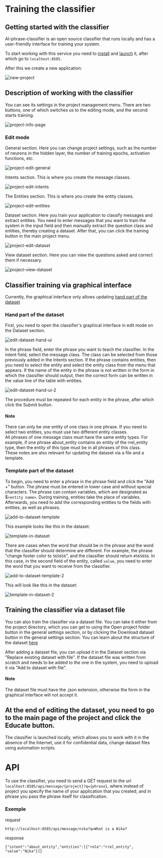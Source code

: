 # Training the classifier

## Getting started with the classifier
AI-phrase-classifier is an open source classifier that runs locally and has a user-friendly interface for training your system.

To start working with this service you need to [install](https://github.com/kretoffer/AI-phrase-classifier?tab=readme-ov-file#installation) and [launch](https://github.com/kretoffer/AI-phrase-classifier?tab=readme-ov-file#usage) it, after which go to `localhost:8585`.

After this we create a new application:

![new-project](./images/new-project.png)

## Description of working with the classifier

You can see its settings in the project management menu. There are two buttons, one of which switches us to the editing mode, and the second starts training.

![project-info-page](./images/project-info-page.png)


### Edit mode
General section. Here you can change project settings, such as the number of neurons in the hidden layer, the number of training epochs, activation functions, etc.

![project-edit-general](./images/project-edit-general.png)

Intents section. This is where you create the message classes.

![project-edit-intents](./images/project-edit-intents.png)

The Entities section. This is where you create the entity classes.

![project-edit-entities](./images/project-edit-entities.png)

Dataset section. Here you train your application to classify messages and extract entities. You need to enter messages that you want to train the system in the input field and then manually extract the question class and entities, thereby creating a dataset. After that, you can click the training button in the main project menu.

![project-edit-dataset](./images/project-edit-dataset.png)

View dataset section. Here you can view the questions asked and correct them if necessary.

![project-view-dataset](./images/project-view-dataset.png)

## Classifier training via graphical interface
Currently, the graphical interface only allows updating [hand part of the dataset](https://github.com/kretoffer/AI-phrase-classifier/tree/main/docs/dataset.md)
### Hand part of the dataset
First, you need to open the classifier's graphical interface in edit mode on the Dataset section.

![edit-dataset-hand-ui](./images/edit-dataset-hand-ui.png)

In the phrase field, enter the phrase you want to teach the classifier. In the intent field, select the message class. The class can be selected from those previously added in the Intents section. If the phrase contains entities, then you need to select the entity and select the entity class from the menu that appears. If the name of the entity in the phrase is not written in the form in which the classifier should output, then the correct form can be written in the value line of the table with entities.

![edit-dataset-hand-ui-2](./images/edit-dataset-hand-ui-2.png)

The procedure must be repeated for each entity in the phrase, after which click the Submit button.

#### Note
There can only be one entity of one class in one phrase. If you need to select two entities, you must use two different entity classes.<br>
All phrases of one message class must have the same entity types. For example, if one phrase about_entity contains an entity of the rrel_entity type, then the entity of this type must be in all phrases of this class.<br>
These notes are also relevant for updating the dataset via a file and a template.

### Template part of the dataset
To begin, you need to enter a phrase in the phrase field and click the "Add +" button. The phrase must be entered in lower case and without special characters. The phrase can contain variables, which are designated as $`<entity name>`. During training, entities take the place of variables. Afterwards, you need to add the corresponding entities to the fields with entities, as well as phrases.

![add-to-dataset-template](./images/add-to-dataset-template.png)

This example looks like this in the dataset:

![template-in-dataset](./images/template-in-dataset.png)

There are cases when the word that should be in the phrase and the word that the classifier should determine are different. For example, the phrase "change footer color to `565656`", and the classifier should return `#565656`. In this case, in the second field of the entity, called `value`, you need to enter the word that you want to receive from the classifier.

![add-to-dataset-template-2](./images/add-to-dataset-template-2.png)

This will look like this in the dataset:

![template-in-dataset-2](./images/template-in-dataset-2.png)

## Training the classifier via a dataset file
You can also train the classifier via a dataset file. You can take it either from the project directory, which you can get to using the Open project folder button in the general settings section, or by clicking the Download dataset button in the general settings section. You can learn about the structure of the dataset [here](https://github.com/kretoffer/AI-phrase-classifier/tree/main/docs/dataset.md)

After adding a dataset file, you can upload it in the Dataset section via "Replace existing dataset with file". If the dataset file was written from scratch and needs to be added to the one in the system, you need to upload it via "Add to dataset with file".

#### Note
The dataset file must have the .json extension, otherwise the form in the graphical interface will not accept it.

## At the end of editing the dataset, you need to go to the main page of the project and click the Educate button.

The classifier is launched locally, which allows you to work with it in the absence of the Internet, use it for confidential data, change dataset files using automation scripts.

# API
To use the classifier, you need to send a GET request to the url ```localhost:8585/api/message/{project}?q={phrase}```, where instead of project you specify the name of your application that you created, and in phrase you pass the phrase itself for classification.
### Exemple
request
```http get
http://localhost:8585/api/message/nika?q=What is a Nika? 
```
response
```http response
{"intent":"about_entity","entities":[{"role":"rrel_entity", "value":"Nika"}]}
```